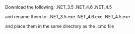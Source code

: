 Download the following:
.NET_3.5
.NET_4.6
.NET_4.5

and rename them to:
.NET_3.5.exe
.NET_4.6.exe
.NET_4.5.exe

and place them in the same directory as the .cmd file

